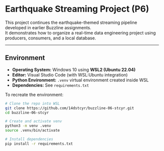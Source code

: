 # Earthquake Streaming Project (P6)

This project continues the earthquake-themed streaming pipeline developed in earlier Buzzline assignments.  
It demonstrates how to organize a real-time data engineering project using producers, consumers, and a local database.

---

## Environment

- **Operating System:** Windows 10 using **WSL2 (Ubuntu 22.04)**  
- **Editor:** Visual Studio Code (with WSL:Ubuntu integration)  
- **Python Environment:** `.venv` virtual environment created inside WSL  
- **Dependencies:** See `requirements.txt`  

To recreate the environment:
```bash
# Clone the repo into WSL
git clone https://github.com/14dstcyr/buzzline-06-stcyr.git
cd buzzline-06-stcyr

# Create and activate venv
python3 -m venv .venv
source .venv/bin/activate

# Install dependencies
pip install -r requirements.txt
